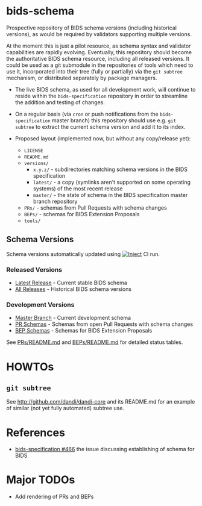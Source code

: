 # bids-schema

Prospective repository of BIDS schema versions (including historical versions), as would
be required by validators supporting multiple versions.

At the moment this is just a pilot resource, as schema syntax and validator capabilities
are rapidly evolving. Eventually, this repository should become the authoritative BIDS
schema resource, including all released versions. It could be used as a git submodule
in the repositories of tools which need to use it, incorporated into their tree
(fully or partially) via the `git subtree` mechanism, or distributed separately by
package managers.

- The live BIDS schema, as used for all development work, will continue to reside within
  the `bids-specification` repository in order to streamline the addition and testing of
  changes.

- On a regular basis (via `cron` or push notifications from the `bids-specification`
  master branch) this repository should use e.g. `git subtree` to extract the current
  schema version and add it to its index.

- Proposed layout (implemented now, but without any copy/release yet):

  - `LICENSE`
  - `README.md`
  - `versions/`
    - `x.y.z/` - subdirectories matching schema versions in the BIDS specification
    - `latest/` - a copy (symlinks aren't supported on some operating systems) of the most recent release
    - `master/` - the state of schema in the BIDS specification master branch
      repository
  - `PRs/` - schemas from Pull Requests with schema changes
  - `BEPs/` - schemas for BIDS Extension Proposals
  - `tools/`

## Schema Versions

Schema versions automatically updated using
[![Inject](https://github.com/bids-standard/bids-schema/actions/workflows/inject.yml/badge.svg)](https://github.com/bids-standard/bids-schema/actions/workflows/inject.yml)
CI run.

### Released Versions
- [Latest Release](./versions/latest/) - Current stable BIDS schema
- [All Releases](./versions/) - Historical BIDS schema versions

### Development Versions
- [Master Branch](./versions/master/) - Current development schema
- [PR Schemas](./PRs/#readme) - Schemas from open Pull Requests with schema changes
- [BEP Schemas](./BEPs/#readme) - Schemas for BIDS Extension Proposals

See [PRs/README.md](./PRs/README.md) and [BEPs/README.md](./BEPs/README.md) for detailed status tables.

# HOWTOs

## `git subtree`

See http://github.com/dandi/dandi-core and its README.md for an example of similar (not
yet fully automated) subtree use.

# References

- [bids-specification #466](https://github.com/bids-standard/bids-specification/issues/466)
  the issue discussing establishing of schema for BIDS

# Major TODOs

- Add rendering of PRs and BEPs
